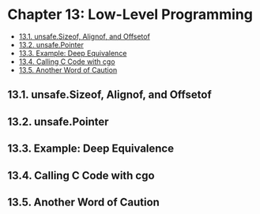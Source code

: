 # Chapter 13: Low-Level Programming

<!-- TOC -->

- [13.1. unsafe.Sizeof, Alignof, and Offsetof](#131-unsafesizeof-alignof-and-offsetof)
- [13.2. unsafe.Pointer](#132-unsafepointer)
- [13.3. Example: Deep Equivalence](#133-example-deep-equivalence)
- [13.4. Calling C Code with cgo](#134-calling-c-code-with-cgo)
- [13.5. Another Word of Caution](#135-another-word-of-caution)

<!-- /TOC -->


## 13.1. unsafe.Sizeof, Alignof, and Offsetof
## 13.2. unsafe.Pointer
## 13.3. Example: Deep Equivalence 
## 13.4. Calling C Code with cgo
## 13.5. Another Word of Caution
